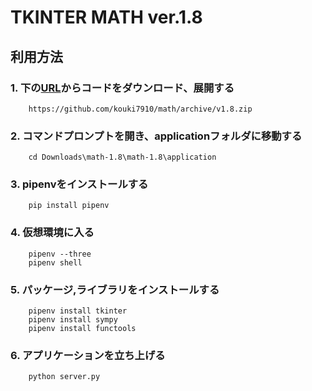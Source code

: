 # TKINTER MATH     ver.1.8

## 利用方法

### 1.  下の[URL](https://github.com/kouki7910/math/archive/v1.8.zip)からコードをダウンロード、展開する
        https://github.com/kouki7910/math/archive/v1.8.zip

### 2. コマンドプロンプトを開き、applicationフォルダに移動する
        cd Downloads\math-1.8\math-1.8\application

### 3. pipenvをインストールする
        pip install pipenv

### 4. 仮想環境に入る
        pipenv --three
        pipenv shell

### 5. パッケージ,ライブラリをインストールする
        pipenv install tkinter
        pipenv install sympy
        pipenv install functools

### 6. アプリケーションを立ち上げる
        python server.py
